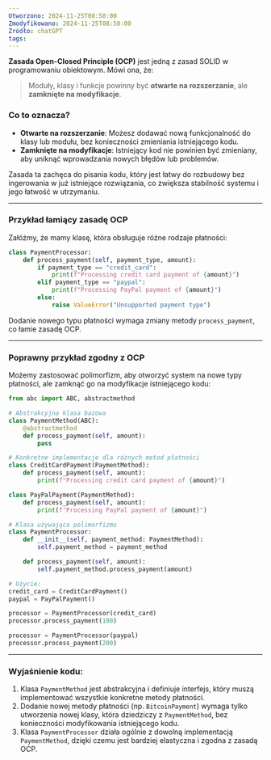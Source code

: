 ```yaml
---
Utworzono: 2024-11-25T08:58:00
Zmodyfikowano: 2024-11-25T08:58:00
Źródło: chatGPT
tags:
---
```


**Zasada Open-Closed Principle (OCP)** jest jedną z zasad SOLID w programowaniu obiektowym. Mówi ona, że:

> Moduły, klasy i funkcje powinny być **otwarte na rozszerzanie**, ale **zamknięte na modyfikacje**.

### Co to oznacza?

- **Otwarte na rozszerzanie**: Możesz dodawać nową funkcjonalność do klasy lub modułu, bez konieczności zmieniania istniejącego kodu.
- **Zamknięte na modyfikacje**: Istniejący kod nie powinien być zmieniany, aby uniknąć wprowadzania nowych błędów lub problemów.

Zasada ta zachęca do pisania kodu, który jest łatwy do rozbudowy bez ingerowania w już istniejące rozwiązania, co zwiększa stabilność systemu i jego łatwość w utrzymaniu.

---

### Przykład łamiący zasadę OCP

Załóżmy, że mamy klasę, która obsługuje różne rodzaje płatności:

```python
class PaymentProcessor:
    def process_payment(self, payment_type, amount):
        if payment_type == "credit_card":
            print(f"Processing credit card payment of {amount}")
        elif payment_type == "paypal":
            print(f"Processing PayPal payment of {amount}")
        else:
            raise ValueError("Unsupported payment type")
```

Dodanie nowego typu płatności wymaga zmiany metody `process_payment`, co łamie zasadę OCP.

---

### Poprawny przykład zgodny z OCP

Możemy zastosować polimorfizm, aby otworzyć system na nowe typy płatności, ale zamknąć go na modyfikacje istniejącego kodu:

```python
from abc import ABC, abstractmethod

# Abstrakcyjna klasa bazowa
class PaymentMethod(ABC):
    @abstractmethod
    def process_payment(self, amount):
        pass

# Konkretne implementacje dla różnych metod płatności
class CreditCardPayment(PaymentMethod):
    def process_payment(self, amount):
        print(f"Processing credit card payment of {amount}")

class PayPalPayment(PaymentMethod):
    def process_payment(self, amount):
        print(f"Processing PayPal payment of {amount}")

# Klasa używająca polimorfizmu
class PaymentProcessor:
    def __init__(self, payment_method: PaymentMethod):
        self.payment_method = payment_method

    def process_payment(self, amount):
        self.payment_method.process_payment(amount)

# Użycie:
credit_card = CreditCardPayment()
paypal = PayPalPayment()

processor = PaymentProcessor(credit_card)
processor.process_payment(100)

processor = PaymentProcessor(paypal)
processor.process_payment(200)
```

---

### Wyjaśnienie kodu:

1. Klasa `PaymentMethod` jest abstrakcyjna i definiuje interfejs, który muszą implementować wszystkie konkretne metody płatności.
2. Dodanie nowej metody płatności (np. `BitcoinPayment`) wymaga tylko utworzenia nowej klasy, która dziedziczy z `PaymentMethod`, bez konieczności modyfikowania istniejącego kodu.
3. Klasa `PaymentProcessor` działa ogólnie z dowolną implementacją `PaymentMethod`, dzięki czemu jest bardziej elastyczna i zgodna z zasadą OCP.